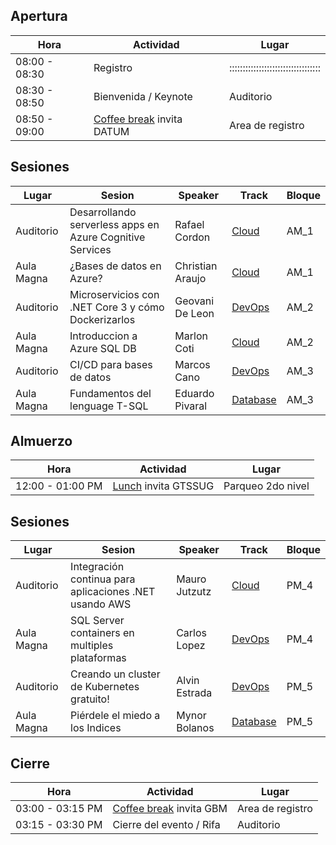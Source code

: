 ## Apertura

Hora | Actividad | Lugar
--- | --- | ---
08:00 - 08:30 | Registro | ::::::::::::::::::::::::::::::::::
08:30 - 08:50 | Bienvenida / Keynote | Auditorio
08:50 - 09:00 | [Coffee break](#Comida) invita DATUM | Area de registro

## Sesiones

Lugar | Sesion | Speaker | Track | Bloque
--- | --- | --- | --- | ---
Auditorio | Desarrollando serverless apps en Azure Cognitive Services | Rafael Cordon |[Cloud](#Cloud) | AM_1
Aula Magna | ¿Bases de datos en Azure? | Christian Araujo | [Cloud](#Cloud) | AM_1
Auditorio | Microservicios con .NET Core 3 y cómo Dockerizarlos | Geovani De Leon | [DevOps](#DevOps) | AM_2
Aula Magna | Introduccion a Azure SQL DB | Marlon Coti | [Cloud](#Cloud) | AM_2
Auditorio | CI/CD para bases de datos | Marcos Cano | [DevOps](#DevOps) | AM_3
Aula Magna| Fundamentos del lenguage T-SQL | Eduardo Pivaral | [Database](#Database) | AM_3


## Almuerzo
Hora | Actividad | Lugar
--- | --- | ---
12:00 - 01:00 PM | [Lunch](#Comida) invita GTSSUG | Parqueo 2do nivel

## Sesiones
Lugar | Sesion | Speaker | Track | Bloque
--- | --- | --- | --- | ---
Auditorio |Integración continua para aplicaciones .NET usando  AWS |  Mauro Jutzutz |[Cloud](#Cloud) | PM_4
Aula Magna | SQL Server containers en multiples plataformas | Carlos Lopez | [DevOps](#DevOps) | PM_4
Auditorio | Creando un cluster de Kubernetes gratuito! | Alvin Estrada | [DevOps](#DevOps) | PM_5
Aula Magna | Piérdele el miedo a los Indices | Mynor Bolanos | [Database](#Database) | PM_5

## Cierre

Hora | Actividad | Lugar
--- | --- | ---
03:00 - 03:15 PM | [Coffee break](#Comida) invita GBM | Area de registro
03:15 - 03:30 PM | Cierre del evento / Rifa | Auditorio